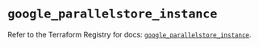 # `google_parallelstore_instance`

Refer to the Terraform Registry for docs: [`google_parallelstore_instance`](https://registry.terraform.io/providers/hashicorp/google-beta/6.27.0/docs/resources/google_parallelstore_instance).
